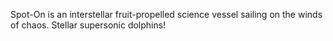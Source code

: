 Spot-On is an interstellar fruit-propelled science vessel sailing on the winds of chaos. Stellar supersonic dolphins!
